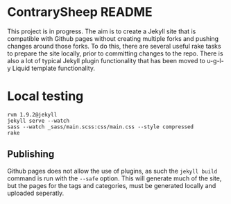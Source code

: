 # ContrarySheep README

This project is in progress. The aim is to create a Jekyll site that is compatible with Github pages without creating multiple forks and pushing changes around those forks. To do this, there are several useful rake tasks to prepare the site locally, prior to committing changes to the repo. There is also a lot of typical Jekyll plugin functionality that has been moved to u-g-l-y Liquid template functionality.

# Local testing

    rvm 1.9.2@jekyll
    jekyll serve --watch
    sass --watch _sass/main.scss:css/main.css --style compressed
    rake
    
## Publishing

  Github pages does not allow the use of plugins, as such the `jekyll build` command is run with the `--safe` option. This will generate much of the site, but the pages for the tags and categories, must be generated locally and uploaded seperatly.

